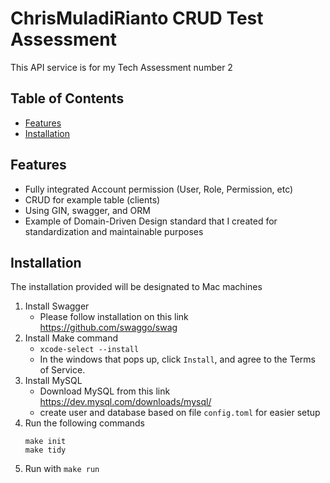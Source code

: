 # ChrisMuladiRianto CRUD Test Assessment

This API service is for my Tech Assessment number 2

## Table of Contents

- [Features](#features)
- [Installation](#installation)

## Features

- Fully integrated Account permission (User, Role, Permission, etc)
- CRUD for example table (clients)
- Using GIN, swagger, and ORM
- Example of Domain-Driven Design standard that I created for standardization and maintainable purposes

## Installation

The installation provided will be designated to Mac machines
1. Install Swagger
    - Please follow installation on this link https://github.com/swaggo/swag
2. Install Make command
    - `xcode-select --install`
    - In the windows that pops up, click `Install`, and agree to the Terms of Service.
3. Install MySQL
    - Download MySQL from this link https://dev.mysql.com/downloads/mysql/
    - create user and database based on file `config.toml` for easier setup
4. Run the following commands
    ```
    make init
    make tidy
    ```
5. Run with `make run`
